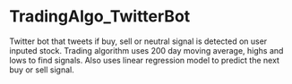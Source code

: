# TradingAlgo_TwitterBot
Twitter bot that tweets if buy, sell or neutral signal is detected on user inputed stock. Trading algorithm uses 200 day moving average, highs and lows to find signals. Also uses linear regression model to predict the next buy or sell signal.

